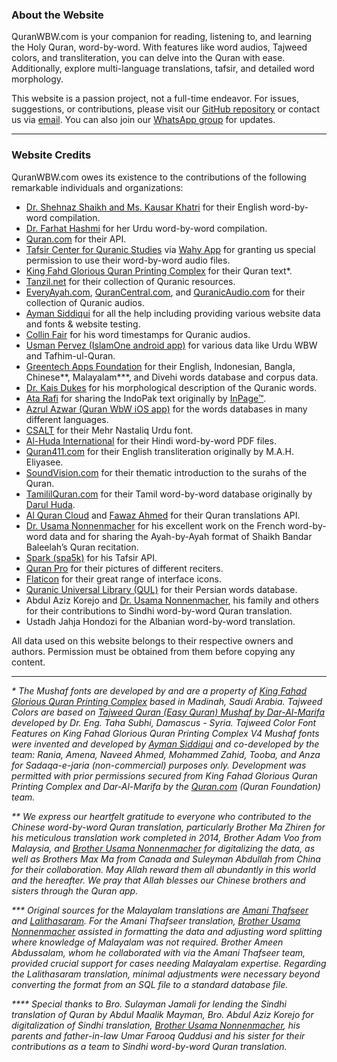 ### About the Website

QuranWBW.com is your companion for reading, listening to, and learning the Holy Quran, word-by-word. With features like word audios, Tajweed colors, and transliteration, you can delve into the Quran with ease. Additionally, explore multi-language translations, tafsir, and detailed word morphology.

This website is a passion project, not a full-time endeavor. For issues, suggestions, or contributions, please visit our [GitHub repository](https://github.com/marwan/quranwbw) or contact us via [email](mailto:quranwbw@gmail.com). You can also join our [WhatsApp group](https://chat.whatsapp.com/CtrbWUB4GTyDdZWXWujVSl) for updates.

---

### Website Credits

QuranWBW.com owes its existence to the contributions of the following remarkable individuals and organizations:

- [Dr. Shehnaz Shaikh and Ms. Kausar Khatri](http://emuslim.com/Quran/Translation_English.asp) for their English word-by-word compilation.
- [Dr. Farhat Hashmi](https://www.farhathashmi.com) for her Urdu word-by-word compilation.
- [Quran.com](https://quran.com) for their API.
- [Tafsir Center for Quranic Studies](https://tafsir.net/) via [Wahy App](https://web.wahy.net/) for granting us special permission to use their word-by-word audio files.
- [King Fahd Glorious Quran Printing Complex](http://qurancomplex.gov.sa/) for their Quran text\*.
- [Tanzil.net](http://tanzil.net/trans/) for their collection of Quranic resources.
- [EveryAyah.com](http://everyayah.com), [QuranCentral.com](https://qurancentral.com), and [QuranicAudio.com](https://quranicaudio.com) for their collection of Quranic audios.
- [Ayman Siddiqui](https://zoopernet.com) for all the help including providing various website data and fonts & website testing.
- [Collin Fair](https://github.com/cpfair) for his word timestamps for Quranic audios.
- [Usman Pervez (IslamOne android app)](https://play.google.com/store/apps/details?id=com.atq.quranemajeedapp.org.islamone&hl=en) for various data like Urdu WBW and Tafhim-ul-Quran.
- [Greentech Apps Foundation](https://gtaf.org) for their English, Indonesian, Bangla, Chinese**, Malayalam\***, and Divehi words database and corpus data.
- [Dr. Kais Dukes](https://github.com/kaisdukes) for his morphological description of the Quranic words.
- [Ata Rafi](https://www.typemybook.com/download/complete-quran-kareem-text/) for sharing the IndoPak text originally by [InPage™](http://inpage.com/).
- [Azrul Azwar (Quran WbW iOS app)](https://apps.apple.com/us/app/quran-word-by-word/id588198510) for the words databases in many different languages.
- [CSALT](http://csalt.itu.edu.pk/urdufont/index.html) for their Mehr Nastaliq Urdu font.
- [Al-Huda International](https://www.alhudapk.com/products/hindi-section.html) for their Hindi word-by-word PDF files.
- [Quran411.com](https://www.quran411.com/) for their English transliteration originally by M.A.H. Eliyasee.
- [SoundVision.com](https://www.soundvision.com/article/a-thematic-introduction-to-the-surahs-of-the-qur-an) for their thematic introduction to the surahs of the Quran.
- [TamililQuran.com](http://www.tamililquran.com/) for their Tamil word-by-word database originally by [Darul Huda](https://www.darulhuda.net/).
- [Al Quran Cloud](https://alquran.cloud/) and [Fawaz Ahmed](https://github.com/fawazahmed0) for their Quran translations API.
- [Dr. Usama Nonnenmacher](https://drusaman.github.io/) for his excellent work on the French word-by-word data and for sharing the Ayah-by-Ayah format of Shaikh Bandar Baleelah’s Quran recitation.
- [Spark (spa5k)](https://github.com/spa5k/tafsir_api) for his Tafsir API.
- [Quran Pro](https://quran-pro.com/) for their pictures of different reciters.
- [Flaticon](https://www.flaticon.com/uicons/) for their great range of interface icons.
- [Quranic Universal Library (QUL)](https://qul.tarteel.ai/) for their Persian words database.
- Abdul Aziz Korejo and [Dr. Usama Nonnenmacher](https://drusaman.github.io/), his family and others for their contributions to Sindhi word-by-word Quran translation.
- Ustadh Jahja Hondozi for the Albanian word-by-word translation.

All data used on this website belongs to their respective owners and authors. Permission must be obtained from them before copying any content.

---

_\* The Mushaf fonts are developed by and are a property of [King Fahad Glorious Quran Printing Complex](https://qurancomplex.gov.sa/) based in Madinah, Saudi Arabia. Tajweed Colors are based on [Tajweed Quran (Easy Quran) Mushaf by Dar-Al-Marifa](https://easyquran.com/ar/) developed by Dr. Eng. Taha Subhi, Damascus - Syria. Tajweed Color Font Features on King Fahad Glorious Quran Printing Complex V4 Mushaf fonts were invented and developed by [Ayman Siddiqui](https://zoopernet.com) and co-developed by the team: Rania, Amena, Naveed Ahmed, Mohammed Zahid, Tooba, and Anza for Sadaqa-e-jaria (non-commercial) purposes only. Development was permitted with prior permissions secured from King Fahad Glorious Quran Printing Complex and Dar-Al-Marifa by the [Quran.com](https://quran.com) (Quran Foundation) team._

_\*\* We express our heartfelt gratitude to everyone who contributed to the Chinese word-by-word Quran translation, particularly Brother Ma Zhiren for his meticulous translation work completed in 2014, Brother Adam Voo from Malaysia, and [Brother Usama Nonnenmacher](https://drusaman.github.io/) for digitalizing the data, as well as Brothers Max Ma from Canada and Suleyman Abdullah from China for their collaboration. May Allah reward them all abundantly in this world and the hereafter. We pray that Allah blesses our Chinese brothers and sisters through the Quran app._

_\*\*\* Original sources for the Malayalam translations are [Amani Thafseer](https://amanithafseer.com) and [Lalithasaram](https://www.lalithasaram.net/). For the Amani Thafseer translation, [Brother Usama Nonnenmacher](https://drusaman.github.io/) assisted in formatting the data and adjusting word splitting where knowledge of Malayalam was not required. Brother Ameen Abdussalam, whom he collaborated with via the Amani Thafseer team, provided crucial support for cases needing Malayalam expertise. Regarding the Lalithasaram translation, minimal adjustments were necessary beyond converting the format from an SQL file to a standard database file._

_\*\*\*\* Special thanks to Bro. Sulayman Jamali for lending the Sindhi translation of Quran by Abdul Maalik Mayman, Bro. Abdul Aziz Korejo for digitalization of Sindhi translation, [Brother Usama Nonnenmacher](https://drusaman.github.io/), his parents and father-in-law Umar Farooq Quddusi and his sister for their contributions as a team to Sindhi word-by-word Quran translation._
